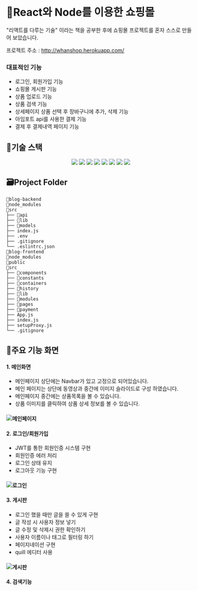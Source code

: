 # 🦄React와 Node를 이용한 쇼핑몰
"리액트를 다루는 기술" 이라는 책을 공부한 후에 쇼핑몰 프로젝트를 혼자 스스로 만들어 보았습니다.
 
프로젝트 주소 : 
http://whanshop.herokuapp.com/  
### 대표적인 기능
* 로그인, 회원가입 기능
* 쇼핑몰 게시판 기능
* 상품 업로드 기능
* 상품 검색 기능
* 상세페이지 상품 선택 후 장바구니에 추가, 삭제 기능
* 아임포트 api를 사용한 결제 기능 
* 결제 후 결제내역 페이지 기능

## 🔨기술 스택
<div align="center">
  <img src="https://img.shields.io/badge/React-61DAFB?style=for-the-badge&logo=React&logoColor=white">
  <img src="https://img.shields.io/badge/Node.js-339933?style=for-the-badge&logo=Node.js&logoColor=white">
  <img src="https://img.shields.io/badge/Heroku-430098?style=for-the-badge&logo=Heroku&logoColor=white">
  <img src="https://img.shields.io/badge/Nodemon-76D04B?style=for-the-badge&logo=Nodemon&logoColor=white">
  <img src="https://img.shields.io/badge/Redux-764ABC?style=for-the-badge&logo=Redux&logoColor=white">
  <img src="https://img.shields.io/badge/Redux-Saga-999999?style=for-the-badge&logo=Redux-Saga&logoColor=white">
  <img src="https://img.shields.io/badge/MongoDB-47A248?style=for-the-badge&logo=MongoDB&logoColor=white">
  <img src="https://img.shields.io/badge/Koa-33333D?style=for-the-badge&logo=Koa&logoColor=white">
</div>


## 🗃️Project Folder

```
📁blog-backend
📁node_modules
📁src
├── 📁api
├── 📁lib
├── 📁models
├── index.js
├── .env
├── .gitignore
└── .eslintrc.json
📁blog-frontend
📁node_modules
📁public
📁src
├── 📁components
├── 📁constants
├── 📁containers
├── 📁history
├── 📁lib
├── 📁modules
├── 📁pages
├── 📁payment
├── App.js
├── index.js
├── setupProxy.js
└── .gitignore

```

## 📌주요 기능 화면
#### **1. 메인화면**   

- 메인페이지 상단에는 Navbar가 있고 고정으로 되어있습니다.
- 메인 페이지는 상단에 동영상과 중간에 이미지 슬라이드로 구성 하였습니다.
- 메인페이지 중간에는 상품목록을 볼 수 있습니다. 
- 상품 이미지를 클릭하여 상품 상세 정보를 볼 수 있습니다. 

#### ![메인페이지](https://user-images.githubusercontent.com/98297436/192531793-3abac667-5d94-43dc-8671-3d33f92b84e2.gif)

#### **2. 로그인/회원가입**   

- JWT를 통한 회원인증 시스템 구현
- 회원인증 에러 처리
- 로그인 상태 유지
- 로그아웃 기능 구현

#### ![로그인](https://user-images.githubusercontent.com/98297436/192680108-74166645-799d-45a8-ac32-88e7e7025a11.gif)

#### **3. 게시판**   

- 로그인 했을 때만 글을 쓸 수 있게 구현
- 글 작성 시 사용자 정보 넣기
- 글 수정 및 삭제시 권한 확인하기
- 사용자 이름이나 태그로 필터링 하기
- 페이지네이션 구현
- quill 에디터 사용

#### ![게시판](https://user-images.githubusercontent.com/98297436/192680926-22a2bddd-d3b5-4b0b-a63a-6f7b77d4724c.gif)

#### **4. 검색기능**   




